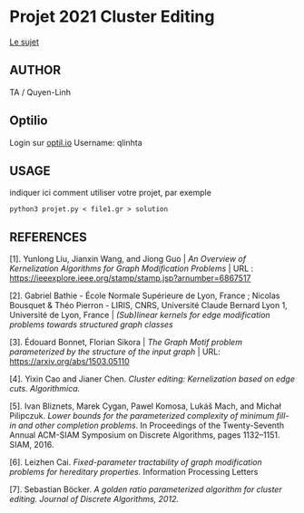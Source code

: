 # Projet 2021 Cluster Editing

[Le sujet](https://www.lamsade.dauphine.fr/~sikora/ens/graphes/projet2021/)

## AUTHOR

TA / Quyen-Linh

## Optilio

Login sur [optil.io](https://www.optil.io/optilion/)
Username: qlinhta

## USAGE

indiquer ici comment utiliser votre projet, par exemple

    python3 projet.py < file1.gr > solution

## REFERENCES
[1]. Yunlong Liu, Jianxin Wang, and Jiong Guo | _An Overview of Kernelization Algorithms for Graph Modification Problems_ | URL : https://ieeexplore.ieee.org/stamp/stamp.jsp?arnumber=6867517

[2]. Gabriel Bathie - École Normale Supérieure de Lyon, France ; Nicolas Bousquet & Théo Pierron - LIRIS, CNRS, Université Claude Bernard Lyon 1, Université de Lyon, France | _(Sub)linear kernels for edge modification problems
towards structured graph classes_

[3]. Édouard Bonnet, Florian Sikora | _The Graph Motif problem parameterized by the structure of the input graph_ | URL: https://arxiv.org/abs/1503.05110

[4]. Yixin Cao and Jianer Chen. _Cluster editing: Kernelization based on edge cuts. Algorithmica._

[5]. Ivan Bliznets, Marek Cygan, Pawel Komosa, Lukáš Mach, and Michał Pilipczuk. _Lower
bounds for the parameterized complexity of minimum fill-in and other completion problems_.
In Proceedings of the Twenty-Seventh Annual ACM-SIAM Symposium on Discrete Algorithms,
pages 1132–1151. SIAM, 2016.

[6]. Leizhen Cai. _Fixed-parameter tractability of graph modification problems for hereditary
properties._ Information Processing Letters

[7]. Sebastian Böcker. _A golden ratio parameterized algorithm for cluster editing. Journal of Discrete Algorithms, 2012._

